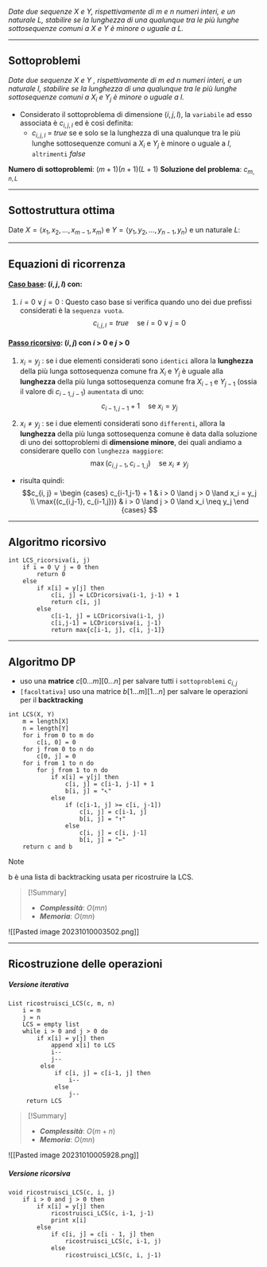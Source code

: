 *Date due sequenze $X$ e $Y$, rispettivamente di $m$ e $n$ numeri interi, e un naturale $L$, stabilire se la lunghezza di una qualunque tra le più lunghe sottosequenze comuni a $X$ e $Y$ è minore o uguale a $L$.*

---
## Sottoproblemi

*Date due sequenze $X$ e $Y$ , rispettivamente di $m$ ed $n$ numeri interi, e un naturale $l$, stabilire se la lunghezza di una qualunque tra le più lunghe sottosequenze comuni a $X_i$ e $Y_j$ è minore o uguale a $l$.*

- Considerato il sottoproblema di dimensione $(i, j, l)$, la `variabile` ad esso associata è $c_{i,j,l}$ ed è così definita:
	- $c_{i,j, l}$ = $true$ se e solo se la lunghezza di una qualunque tra le più lunghe sottosequenze comuni a $X_i$ e $Y_j$ è minore o uguale a $l$, `altrimenti` $false$

**Numero di sottoproblemi**: $(m+1)(n+1)(L+1)$
**Soluzione del problema**: $c_{m, n, L}$

---
## Sottostruttura ottima

Date $X=⟨x_1, x_2, …, x_{m-1}, x_m⟩$ e $Y=⟨y_1, y_2, …, y_{n-1}, y_n⟩$ e un naturale $L$:


---
## Equazioni di ricorrenza
#### <u>**Caso base**</u>: $(i, j, l)$ con:
1. $i = 0 ∨ j = 0$ :
	Questo caso base si verifica quando uno dei due prefissi considerati è la `sequenza vuota`. $$c_{i, j, l} = true \quad\text{se } i = 0 ∨ j = 0$$
#### <u>**Passo ricorsivo**</u>: $(i, j)$ con $i$ > 0 e $j$ > 0
1. $x_i = y_j$ : 
	se i due elementi considerati sono `identici` allora la **lunghezza** della più lunga sottosequenza comune fra $X_i$ e $Y_j$ è uguale alla **lunghezza** della più lunga sottosequenza comune fra $X_{i−1}$ e $Y_{j−1}$ (ossia il valore di $c_{i−1,j−1}$) `aumentata` di uno:
$$c_{i-1,j-1} + 1 \quad\text{se } x_i = y_j$$

2. $x_i \neq y_j$ : 
	se i due elementi considerati sono `differenti`, allora la **lunghezza** della più lunga sottosequenza comune è data dalla soluzione di uno dei sottoproblemi di **dimensione minore**, dei quali andiamo a considerare quello con `lunghezza maggiore`: 
$$\max{(c_{i,j-1}, c_{i-1,j})} \quad\text{se } x_i \neq y_j$$
- risulta quindi:
$$c_{i, j} = 
\begin {cases} 
c_{i-1,j-1} + 1 & i > 0 \land j > 0 \land x_i = y_j \\
\max{(c_{i,j-1}, c_{i-1,j})} & i > 0 \land j > 0 \land x_i \neq y_j
\end {cases}
$$
---
## Algoritmo ricorsivo

``` Pseudocodice TI:"LCD_ricorsiva" "FOLD"
int LCS_ricorsiva(i, j)
	if i = 0 ⋁ j = 0 then 
		return 0 
	else 
		if x[i] = y[j] then 
			c[i, j] = LCDricorsiva(i-1, j-1) + 1 
			return c[i, j] 
		else 
			c[i-1, j] = LCDricorsiva(i-1, j) 
			c[i,j-1] = LCDricorsiva(i, j-1) 
			return max{c[i-1, j], c[i, j-1]}
```

---
## Algoritmo DP

- uso una **matrice** $c[0...m][0...n]$ per salvare tutti i `sottoproblemi` $c_{i, j}$
- `[facoltativa]` uso una matrice $b[1...m][1...n]$ per salvare le operazioni per il **backtracking**

``` Pseudocodice TI:"LCS" "FOLD"
int LCS(X, Y) 
	m = length[X]
	n = length[Y]
	for i from 0 to m do
		c[i, 0] = 0
	for j from 0 to n do
		c[0, j] = 0
	for i from 1 to n do
		for j from 1 to n do
			if x[i] = y[j] then
				c[i, j] = c[i-1, j-1] + 1
				b[i, j] = "↖"
			else
				if (c[i-1, j] >= c[i, j-1])
					c[i, j] = c[i-1, j]
					b[i, j] = "↑"
				else 
					c[i, j] = c[i, j-1]
					b[i, j] = "←"
	return c and b
```

>[!Note]
>b è una lista di backtracking usata per ricostruire la LCS.

> [!Summary]
> - ***Complessità***: $O(mn)$
> - ***Memoria***: $O(mn)$

![[Pasted image 20231010003502.png]]


---
## Ricostruzione delle operazioni

##### Versione iterativa

``` Pseudocodice TI:"ricostruisci_LCS" "FOLD"
List ricostruisci_LCS(c, m, n)
	i = m
	j = n
	LCS = empty list
	while i > 0 and j > 0 do
		if x[i] = y[j] then
			append x[i] to LCS
			i--
			j--
		 else
			 if c[i, j] = c[i-1, j] then
				 i--
			 else
				 j--
	 return LCS
```

> [!Summary]
> - ***Complessità***: $O(m + n)$
> - ***Memoria***: $O(mn)$


![[Pasted image 20231010005928.png]]

##### Versione ricorsiva

``` Pseudocodice TI:"ricostruisci_LCS" "FOLD"
void ricostruisci_LCS(c, i, j)
	if i > 0 and j > 0 then
		if x[i] = y[j] then
			ricostruisci_LCS(c, i-1, j-1)
			print x[i]
		else
			if c[i, j] = c[i - 1, j] then
				ricostruisci_LCS(c, i-1, j)
			else
				ricostruisci_LCS(c, i, j-1)
```
